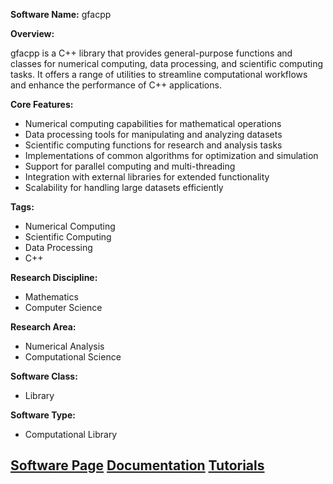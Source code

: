 **Software Name:** gfacpp

**Overview:**

gfacpp is a C++ library that provides general-purpose functions and classes for numerical computing, data processing, and scientific computing tasks. It offers a range of utilities to streamline computational workflows and enhance the performance of C++ applications.

**Core Features:**
- Numerical computing capabilities for mathematical operations
- Data processing tools for manipulating and analyzing datasets
- Scientific computing functions for research and analysis tasks
- Implementations of common algorithms for optimization and simulation
- Support for parallel computing and multi-threading
- Integration with external libraries for extended functionality
- Scalability for handling large datasets efficiently

**Tags:**
- Numerical Computing
- Scientific Computing
- Data Processing
- C++

**Research Discipline:**
- Mathematics
- Computer Science

**Research Area:**
- Numerical Analysis
- Computational Science

**Software Class:**
- Library

**Software Type:**
- Computational Library

[Software Page](<Link to the software page>)
[Documentation](<Link to the documentation>)
[Tutorials](<Link to the tutorials>)
--------------------------------------
